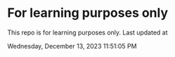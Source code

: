 # For learning purposes only
This repo is for learning purposes only.
Last updated at

Wednesday, December 13, 2023 11:51:05 PM


